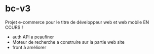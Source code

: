 # bc-v3
Projet e-commerce pour le titre de développeur web et web mobile
EN COURS !
* auth API a peaufiner
* Moteur de recherche a construire sur la partie web site
* front à améliorer
